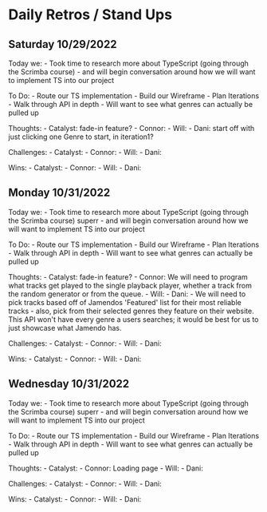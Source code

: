 # Daily Retros / Stand Ups

## Saturday 10/29/2022
Today we:
    - Took time to research more about TypeScript (going through the Scrimba course) 
    - and will begin conversation around how we will want to implement TS into our project

To Do:
    - Route our TS implementation
    - Build our Wireframe
    - Plan Iterations
    - Walk through API in depth - Will want to see what genres can actually be pulled up

Thoughts:
    - Catalyst: fade-in feature?
    - Connor: 
    - Will: 
    - Dani: start off with just clicking one Genre to start, in iteration1?

Challenges:
    - Catalyst: 
    - Connor: 
    - Will: 
    - Dani:

Wins:
    - Catalyst: 
    - Connor: 
    - Will: 
    - Dani:

## Monday 10/31/2022
Today we:
    - Took time to research more about TypeScript (going through the Scrimba course) superr 
    - and will begin conversation around how we will want to implement TS into our project

To Do:
    - Route our TS implementation
    - Build our Wireframe
    - Plan Iterations
    - Walk through API in depth - Will want to see what genres can actually be pulled up

Thoughts:
    - Catalyst: fade-in feature?
    - Connor: We will need to program what tracks get played to the single playback player, whether a track from the random generator or from the queue.
    - Will: 
    - Dani: 
        - We will need to pick tracks based off of Jamendos 'Featured' list for their most reliable tracks
        - also, pick from their selected genres they feature on their website. This API won't have every genre a users searches; it would be best for us to just showcase what Jamendo has.

Challenges:
    - Catalyst: 
    - Connor: 
    - Will: 
    - Dani:

Wins:
    - Catalyst: 
    - Connor: 
    - Will: 
    - Dani:



## Wednesday 10/31/2022
Today we:
    - Took time to research more about TypeScript (going through the Scrimba course) superr 
    - and will begin conversation around how we will want to implement TS into our project

To Do:
    - Route our TS implementation
    - Build our Wireframe
    - Plan Iterations
    - Walk through API in depth - Will want to see what genres can actually be pulled up

Thoughts:
    - Catalyst: 
    - Connor: Loading page
    - Will: 
    - Dani: 

Challenges:
    - Catalyst: 
    - Connor: 
    - Will: 
    - Dani:

Wins:
    - Catalyst: 
    - Connor: 
    - Will: 
    - Dani: